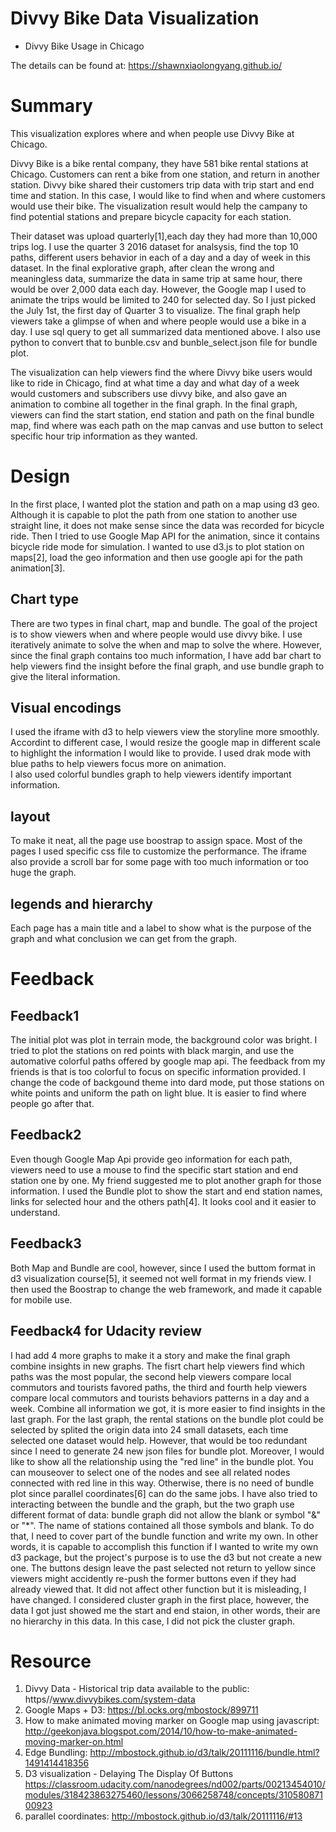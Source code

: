 # Divvy Bike Data Visualization 
- Divvy Bike Usage in Chicago

The details can be found at:
https://shawnxiaolongyang.github.io/

# Summary
This visualization explores where and when people use Divvy Bike at Chicago.

Divvy Bike is a bike rental company, they have 581 bike rental stations at Chicago. Customers can rent a bike from one station, and return in another station. Divvy bike 
shared their customers trip data with trip start and end time and station. 
In this case, I would like to find when and where customers would use their bike. The visualization result would help the campany to find potential stations and prepare bicycle capacity for each station.

Their dataset was upload quarterly[1],each day they had more than 10,000 trips log. I use the quarter 3 2016 dataset for analsysis, find the top 10 paths, different users behavior in each of a day and a day of week in this dataset. In the final explorative graph, after clean the wrong and meaningless data, summarize the data in same trip at same hour, there would be over 2,000 data each day. However, the Google map I used to animate the trips would be limited to 240 for selected day. So I just picked the July 1st, the first day of Quarter 3 to visualize. The final graph help viewers take a glimpse of when and where people would use a bike in a day. I use sql query to get all summarized data mentioned above. I also use python to convert that to bunble.csv and bunble_select.json file for bundle plot.

The visualization can help viewers find the where Divvy bike users would like to ride in Chicago, find at what time a day and what day of a week would customers and subscribers use divvy bike, and also gave an animation to combine all together in the final graph. In the final graph, viewers can find the start station, end station and path on the final bundle map, find where was each path on the map canvas and use button to select specific hour trip information as they wanted. 


# Design
In the first place, I wanted plot the station and path on a map using d3 geo. Although it is capable to plot the path from one station to another use straight line, it does not make sense since the data was recorded for bicycle ride. Then I tried to use Google Map API for the animation, since it contains bicycle ride mode for simulation. I wanted to use d3.js to plot station on maps[2], load the geo information and then use google api for the path animation[3]. 
## Chart type
There are two types in final chart, map and bundle. The goal of the project is to show viewers when and where people would use divvy bike. I use iteratively animate to solve the when and map to solve the where. However, since the final graph contains too much information, I have add bar chart to help viewers find the insight before the final graph, and use bundle graph to give the literal information.
## Visual encodings
I used the iframe with d3 to help viewers view the storyline more smoothly. 
Accordint to different case, I would resize the google map in different scale to highlight the information I would like to provide.
I used drak mode with blue paths to help viewers focus more on animation.  
I also used colorful bundles graph to help viewers identify important information.
## layout
To make it neat, all the page use boostrap to assign space. 
Most of the pages I used specific css file to customize the performance.
The iframe also provide a scroll bar for some page with too much information or too huge the graph.
## legends and hierarchy
Each page has a main title and a label to show what is the purpose of the graph and what conclusion we can get from the graph.
 

# Feedback
## Feedback1
The initial plot was plot in terrain mode, the background color was bright. I tried to plot the stations on red points with black margin, and use the automative colorful paths offered by google map api. The feedback from my friends is that is too colorful to focus on specific information provided. I change the code of backgound theme into dard mode, put those stations on white points and uniform the path on light blue. It is easier to find where people go after that.

## Feedback2
Even though Google Map Api provide geo information for each path, viewers need to use a mouse to find the specific start station and end station one by one. My friend suggested me to plot another graph for those information. I used the Bundle plot to show the start and end station names, links for selected hour and the others path[4].
It looks cool and it easier to understand.

## Feedback3
Both Map and Bundle are cool, however, since I used the buttom format in d3 visualization course[5], it seemed not well format in my friends view. I then used the Boostrap to change the web framework, and made it capable for mobile use.

## Feedback4 for Udacity review
I had add 4 more graphs to make it a story and make the final graph combine insights in new graphs. The fisrt chart help viewers find which paths was the most popular, the second help viewers compare local commutors and tourists favored paths, the third and fourth help viewers compare local commutors and tourists behaviors patterns in a day and a week. Combine all information we got, it is more easier to find insights in the last graph.
For the last graph, the rental stations on the bundle plot could be selected by splited the origin data into 24 small datasets, each time selected one dataset would help. However, that would be too redundant since I need to generate 24 new json files for bundle plot. Moreover, I would like to show all the relationship using the "red line" in the bundle plot. You can mouseover to select one of the nodes and see all related nodes connected with red line in this way. Otherwise, there is no need of bundle plot since parallel coordinates[6] can do the same jobs. I have also tried to interacting between the bundle and the graph, but the two graph use different format of data: bundle graph did not allow the blank or symbol "&" or "*". The name of stations contained all those symbols and blank. To do that, I need to cover part of the bundle function and write my own. In other words, it is capable to accomplish this function if I wanted to write my own d3 package, but the project's purpose is to use the d3 but not create a new one.  The buttons design leave the past selected not return to yellow since viewers might accidently re-push the former buttons even if they had already viewed that. It did not affect other function but it is misleading, I have changed. I considered cluster graph in the first place, however, the data I got just showed me the start and end staion, in other words, their are no hierarchy in this data. In this case, I did not pick the cluster graph.




# Resource
 1. Divvy Data - Historical trip data available to the public: https//www.divvybikes.com/system-data
 2. Google Maps + D3:
https://bl.ocks.org/mbostock/899711
 3. How to make animated moving marker on Google map using javascript:
http://geekonjava.blogspot.com/2014/10/how-to-make-animated-moving-marker-on.html
 4. Edge Bundling:
http://mbostock.github.io/d3/talk/20111116/bundle.html?1491414418356
 5. D3 visualization - Delaying The Display Of Buttons
https://classroom.udacity.com/nanodegrees/nd002/parts/00213454010/modules/318423863275460/lessons/3066258748/concepts/31058087100923
 6. parallel coordinates:
http://mbostock.github.io/d3/talk/20111116/#13




